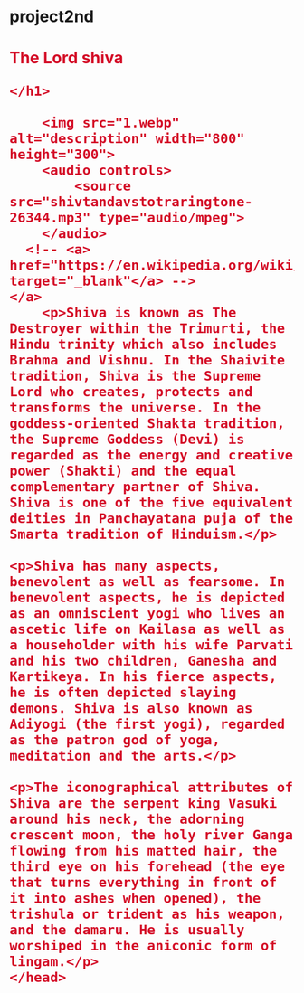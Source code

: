 # project2nd
<!DOCTYPE html>
<html>
    <head></head>
    <h1 style = "color:rgb(212, 13, 39);">The Lord shiva
       
    </h1>
   
        <img src="1.webp" alt="description" width="800" height="300">
        <audio controls>
            <source src="shivtandavstotraringtone-26344.mp3" type="audio/mpeg">
        </audio>
      <!-- <a> href="https://en.wikipedia.org/wiki/Shiva" target="_blank"</a> -->
    </a>  
        <p>Shiva is known as The Destroyer within the Trimurti, the Hindu trinity which also includes Brahma and Vishnu. In the Shaivite tradition, Shiva is the Supreme Lord who creates, protects and transforms the universe. In the goddess-oriented Shakta tradition, the Supreme Goddess (Devi) is regarded as the energy and creative power (Shakti) and the equal complementary partner of Shiva. Shiva is one of the five equivalent deities in Panchayatana puja of the Smarta tradition of Hinduism.</p>

    <p>Shiva has many aspects, benevolent as well as fearsome. In benevolent aspects, he is depicted as an omniscient yogi who lives an ascetic life on Kailasa as well as a householder with his wife Parvati and his two children, Ganesha and Kartikeya. In his fierce aspects, he is often depicted slaying demons. Shiva is also known as Adiyogi (the first yogi), regarded as the patron god of yoga, meditation and the arts.</p>

    <p>The iconographical attributes of Shiva are the serpent king Vasuki around his neck, the adorning crescent moon, the holy river Ganga flowing from his matted hair, the third eye on his forehead (the eye that turns everything in front of it into ashes when opened), the trishula or trident as his weapon, and the damaru. He is usually worshiped in the aniconic form of lingam.</p>
    </head>
</html>
